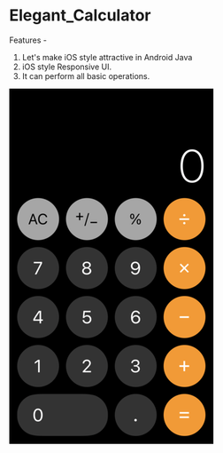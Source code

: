 # Elegant_Calculator
Features - 
1) Let's make iOS style attractive in Android Java
2) iOS style Responsive UI.
3) It can perform all basic operations.


[![Calculator-Screenshot.png](https://github.com/MusaRayy/iOS-style-Android-Calculator/blob/main/iOS%20calc.png)](https://github.com/MusaRayy/iOS-style-Android-Calculator/blob/main/iOS%20calc.png)
